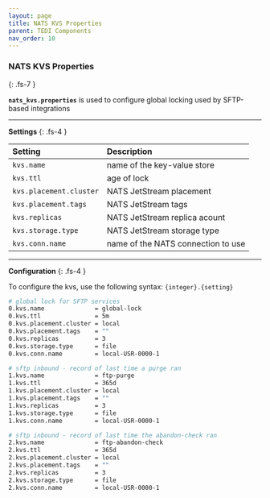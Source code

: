 ```yaml
---
layout: page
title: NATS KVS Properties
parent: TEDI Components
nav_order: 10
---
```


### NATS KVS Properties
{: .fs-7 }

**`nats_kvs.properties`** is used to configure global locking used by SFTP-based integrations

---

**Settings**
{: .fs-4 }


| **Setting**                    | **Description**          |
|:------------------------------|:--------------------------|
| `kvs.name`                    | name of the key-value store |
| `kvs.ttl`                     | age of lock |
| `kvs.placement.cluster`       | NATS JetStream placement |
| `kvs.placement.tags`          | NATS JetStream tags |
| `kvs.replicas `               | NATS JetStream replica acount |
| `kvs.storage.type`            | NATS JetStream storage type |
| `kvs.conn.name`               | name of the NATS connection to use |


---

**Configuration**
{: .fs-4 }

To configure the kvs, use the following syntax: `{integer}.{setting}`

```sh
# global lock for SFTP services
0.kvs.name              = global-lock
0.kvs.ttl               = 5m
0.kvs.placement.cluster = local
0.kvs.placement.tags    = ""
0.kvs.replicas          = 3
0.kvs.storage.type      = file
0.kvs.conn.name         = local-USR-0000-1

# sftp inbound - record of last time a purge ran
1.kvs.name              = ftp-purge
1.kvs.ttl               = 365d
1.kvs.placement.cluster = local
1.kvs.placement.tags    = ""
1.kvs.replicas          = 3
1.kvs.storage.type      = file
1.kvs.conn.name         = local-USR-0000-1

# sftp inbound - record of last time the abandon-check ran
2.kvs.name              = ftp-abandon-check
2.kvs.ttl               = 365d
2.kvs.placement.cluster = local
2.kvs.placement.tags    = ""
2.kvs.replicas          = 3
2.kvs.storage.type      = file
2.kvs.conn.name         = local-USR-0000-1
```